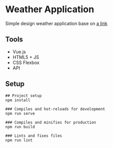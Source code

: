 # Weather Application
Simple design weather application base on [a link](https://www.metaweather.com/api/)

## Tools
* Vue.js
* HTML5 + JS
* CSS Flexbox
* API

## Setup
```
## Project setup
npm install

### Compiles and hot-reloads for development
npm run serve

### Compiles and minifies for production
npm run build

### Lints and fixes files
npm run lint
```
